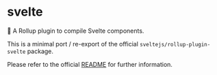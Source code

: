 # svelte

🍣 A Rollup plugin to compile Svelte components.

This is a minimal port / re-export of the official
`sveltejs/rollup-plugin-svelte` package.

Please refer to the official
[README](https://github.com/sveltejs/rollup-plugin-svelte) for further
information.
